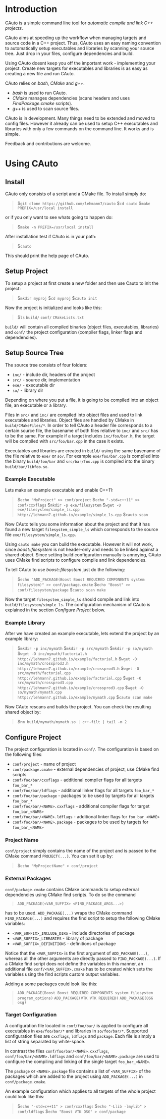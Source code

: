 
# Introduction

CAuto is a simple command line tool for _automatic compile and link C++ projects_.

CAuto aims at speeding up the workflow when managing targets and source code in a C++ project. Thus, CAuto uses an easy naming convention to automatically setup executables and libraries by scanning your source tree. Just drop in your files, configure dependencies and build.

Using CAuto doesnt keep you off the important work - implementing your project. Create new targets for executables and libraries is as easy as creating a new file and run CAuto.

CAuto relies on _bash_, _CMake_ and _g++_.

- _bash_  is used to run CAuto.
- _CMake_ manages dependencies (scans headers and uses _FindPackage.cmake_ scripts).
- _g++_   is used to scan source files.

CAuto is in development. Many things need to be extended and moved to config files. However it already can be used to setup C++ executables and libraries with only a few commands on the command line. It works and is simple.

Feedback and contributions are welcome.

# Using CAuto

## Install

CAuto only consists of a script and a CMake file. To install simply do:

> $`git clone https://github.com/lehmann7/cauto`
> $`cd cauto`
> $`make PREFIX=/usr/local install`

or if you only want to see whats going to happen do:

> $`make -n PREFIX=/usr/local install`

After installation test if CAuto is in your path:

> $`cauto`

This should print the help page of CAuto.

## Setup Project

To setup a project at first create a new folder and then use Cauto to init the project:

> $`mkdir myproj`
> $`cd myproj`
> $`cauto init`

Now the project is initialized and looks like this:

> $`ls`
> `build/`
> `conf/`
> `CMakeLists.txt`

`build/` will contain all compiled binaries (object files, executables, libraries) and `conf/` the project configuration (compiler flags, linker flags and dependencies).

## Setup Source Tree

The source tree consists of four folders:

* `inc/` - include dir, headers of the project
* `src/` - source dir, implementation
* `exe/` - executable dir
* `so/` - library dir

Depending on where you put a file, it is going to be compiled into an object file, an executable or a library.

Files in `src/` and `inc/` are compiled into object files and used to link executables and libraries. Object files are handled by CMake in `build/CMakeFiles/*`. In order to tell CAuto a header file corresponds to a certain source file, the basename of both files relative to `inc/` and `src/` has to be the same. For example if a target includes `inc/foo/bar.h`, the target will be compiled with `src/foo/bar.cpp` in the case it exists.

Executables and libraries are created in `build/` using the same basename of the file relative to `exe/` or `so/`. For example `exe/foo/bar.cpp` is compiled into the binary `build/foo/bar` and `src/bar/foo.cpp` is compiled into the binary `build/bar/libfoo.so`.

### Example Executable

Lets make an example executable and enable C++11:

> $`echo "MyProject" >> conf/project`
> $`echo "-std=c++11" >> conf/cxxflags`
> $`mkdir -p exe/filesystem`
> $`wget -O exe/filesystem/simple_ls.cpp http://lehmann7.github.io/example/simple_ls.cpp`
> $`cauto scan`

Now CAuto tells you some information about the project and that it has found a new target `filesystem_simple_ls` which corresponds to the source file `exe/filesystem/simple_ls.cpp`.

Using `cauto make` you can build the executable. However it will not work, since _boost::filesystem_ is not header-only and needs to be linked against a shared object. Since setting build configuration manually is annoying, CAuto uses CMake find scripts to configure compile and link dependencies.

To tell CAuto to use _boost::filesystem_ just do the following:

> $`echo "ADD_PACKAGE(Boost Boost REQUIRED COMPONENTS system filesystem)" >> conf/package.cmake`
> $`echo "Boost" >> conf/filesystem/package`
> $`cauto scan make`

Now the target `filesystem_simple_ls` should compile and link into `build/filesystem/simple_ls`. The configuration mechanism of CAuto is explained in the section _Configure Project_ below.

### Example Library

After we have created an example executable, lets extend the project by an example library:

> $`mkdir -p inc/mymath`
> $`mkdir -p src/mymath`
> $`mkdir -p so/mymath`
> $`wget -O inc/mymath/factorial.h http://lehmann7.github.io/example/factorial.h`
> $`wget -O inc/mymath/crossprod3.h http://lehmann7.github.io/example/crossprod3.h`
> $`wget -O src/mymath/factorial.cpp http://lehmann7.github.io/example/factorial.cpp`
> $`wget -O src/mymath/crossprod3.cpp http://lehmann7.github.io/example/crossprod3.cpp`
> $`wget -O so/mymath/mymath.cpp http://lehmann7.github.io/example/mymath.cpp`
> $`cauto scan make`

Now CAuto rescans and builds the project. You can check the resulting shared object by:

> $`nm build/mymath/mymath.so | c++-filt | tail -n 2`

## Configure Project

The project configuration is located in `conf/`. The configuration is based on the following files:

* `conf/project` - name of project
* `conf/package.cmake` - external dependencies of project, use CMake find scripts
* `conf/foo/bar/cxxflags` - additional compiler flags for all targets `foo_bar_*`
* `conf/foo/bar/ldflags` - additional linker flags for all targets `foo_bar_*`
* `conf/foo/bar/package` - packages to be used by targets for all targets `foo_bar_*`
* `conf/foo/bar/<NAME>.cxxflags` - additional compiler flags for target `foo_bar_<NAME>`
* `conf/foo/bar/<NAME>.ldflags` - additional linker flags for `foo_bar_<NAME>`
* `conf/foo/bar/<NAME>.package` - packages to be used by targets for `foo_bar_<NAME>`

### Project Name

`conf/project` simply contains the name of the project and is passed to the CMake command `PROJECT(...)`. You can set it up by:

> $`echo "MyProjectName" > conf/project`

### External Packages

`conf/package.cmake` contains CMake commands to setup external dependencies using CMake find scripts. To do so the command

> `ADD_PACKAGE(<VAR_SUFFIX> <FIND_PACKAGE_ARGS...>)`

has to be used. `ADD_PACKAGE(...)` wraps the CMake command `FIND_PACKAGE(...)` and requires the find script to setup the following CMake variables:

* `<VAR_SUFFIX>_INCLUDE_DIRS` - include directories of package
* `<VAR_SUFFIX>_LIBRARIES` - library of package
* `<VAR_SUFFIX>_DEFINITIONS` - definitions of package

Notice that the `<VAR_SUFFIX>` is the first argument of `ADD_PACKAGE(...)`, whereas all the other arguments are directly passed to `FIND_PACKAGE(...)`. If a CMake find script does not define the variables in this manner, an additional file `conf/<VAR_SUFFIX>.cmake` has to be created which sets the variables using the find scripts custom output variables.

Adding a some packages could look like this:

> `ADD_PACKAGE(Boost Boost REQUIRED COMPONENTS system filesystem program_options)`
> `ADD_PACKAGE(VTK VTK REQUIRED)`
> `ADD_PACKAGE(OSG osg)`

### Target Configuration

A configuration file located in `conf/foo/bar/` is applied to configure all executables in `exe/foo/bar/*` and libraries in `so/foo/bar/*`. Supported configuration files are `cxxflags`, `ldflags` and `package`. Each file is simply a list of string separated by white-space.

In contrast the files `conf/foo/bar/<NAME>.cxxflags`, `conf/foo/bar/<NAME>.ldflags` and `conf/foo/bar/<NAME>.package` are used to configure the compiling and linking of the single target `foo_bar_<NAME>`.

The `package` or `<NAME>.package` file contains a list of `<VAR_SUFFIX>` of the packages which are added to the project using `ADD_PACKAGE(...)` in `conf/package.cmake`.

An example configuration which applies to all targets of the whole project could look like this:

> $`echo "-std=c++11" > conf/cxxflags`
> $`echo "-Llib -lmylib" > conf/ldflags`
> $`echo "Boost VTK OSG" > conf/package`
